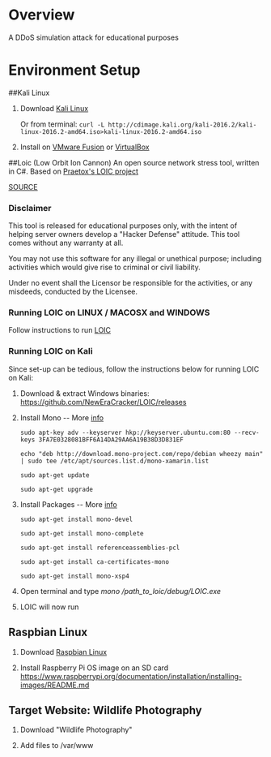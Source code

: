 # Overview
A DDoS simulation attack for educational purposes

# Environment Setup
##Kali Linux

1. Download [Kali Linux](https://www.kali.org/downloads/)

   Or from terminal: `curl -L http://cdimage.kali.org/kali-2016.2/kali-linux-2016.2-amd64.iso>kali-linux-2016.2-amd64.iso`
2. Install on [VMware Fusion](http://www.vmware.com/products/fusion/fusion-evaluation.html) or [VirtualBox](http://www.oracle.com/technetwork/server-storage/virtualbox/downloads/index.html)

##Loic (Low Orbit Ion Cannon) 
An open source network stress tool, written in C#. Based on [Praetox's LOIC project](https://sourceforge.net/projects/loic/)

[SOURCE](https://github.com/NewEraCracker/LOIC)

### Disclaimer
This tool is released for educational purposes only, with the intent of helping server owners develop a "Hacker Defense" attitude. This tool comes without any warranty at all.

You may not use this software for any illegal or unethical purpose; including activities which would give rise to criminal or civil liability.

Under no event shall the Licensor be responsible for the activities, or any misdeeds, conducted by the Licensee.

### Running LOIC on LINUX / MACOSX and WINDOWS

   Follow instructions to run [LOIC](https://github.com/NewEraCracker/LOIC)
   
### Running LOIC on Kali

Since set-up can be tedious, follow the instructions below for running LOIC on Kali:

1. Download & extract Windows binaries: https://github.com/NewEraCracker/LOIC/releases

2. Install Mono -- More [info](http://www.mono-project.com/docs/getting-started/install/linux/)

     `sudo apt-key adv --keyserver hkp://keyserver.ubuntu.com:80 --recv-keys 3FA7E0328081BFF6A14DA29AA6A19B38D3D831EF`

     `echo "deb http://download.mono-project.com/repo/debian wheezy main" | sudo tee /etc/apt/sources.list.d/mono-xamarin.list`
     
     `sudo apt-get update`
     
     `sudo apt-get upgrade`
     
3. Install Packages -- More [info](http://www.mono-project.com/docs/getting-started/install/linux/#usage)

     `sudo apt-get install mono-devel`
     
     `sudo apt-get install mono-complete`
     
     `sudo apt-get install referenceassemblies-pcl`
     
     `sudo apt-get install ca-certificates-mono`
     
     `sudo apt-get install mono-xsp4`

4. Open terminal and type *mono /path_to_loic/debug/LOIC.exe*

5. LOIC will now run

## Raspbian Linux 

1. Download [Raspbian Linux](https://downloads.raspberrypi.org/raspbian_latest) 

2. Install Raspberry Pi OS image on an SD card
https://www.raspberrypi.org/documentation/installation/installing-images/README.md

## Target Website: Wildlife Photography

1. Download "Wildlife Photography"

2. Add files to /var/www
